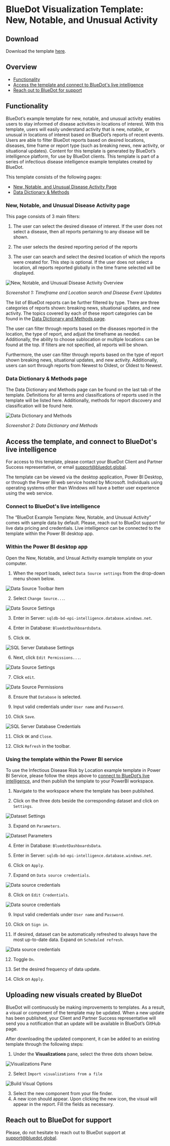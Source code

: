 # BlueDot Visualization Template: New, Notable, and Unusual Activity

## Download

Download the template [here](https://github.com/BlueDot-global/bluedot-support/raw/main/Example%20Templates/Power%20BI/New%2C%20Notable%2C%20and%20Unusual%20Activity/new-notable-unusual-activity.pbix).

## Overview

- [Functionality](#functionality)
- [Access the template and connect to BlueDot's live intelligence](#access-the-template-and-connect-to-bluedots-live-intelligence)
- [Reach out to BlueDot for support](#reach-out-to-bluedot-for-support)

## Functionality

BlueDot’s example template for new, notable, and unusual activity enables users to stay informed of disease activities in locations of interest. With this template, users will easily understand activity that is new, notable, or unusual in locations of interest based on BlueDot’s reports of recent events. Users are able to filter BlueDot reports based on desired locations, diseases, time frame or report type (such as breaking news, new activity, or situational updates). Content for this template is generated by BlueDot’s intelligence platform, for use by BlueDot clients. This template is part of a series of infectious disease intelligence example templates created by BlueDot.   

This template consists of the following pages:
- [New, Notable, and Unusual Disease Activity Page](#new-notable-and-unusual-disease-activity-page)
- [Data Dictionary & Methods](#data-dictionary--methods-page)
 
### New, Notable, and Unusual Disease Activity page

This page consists of 3 main filters: 

1. The user can select the desired disease of interest. If the user does not select a disease, then all reports pertaining to any disease will be shown.  

2. The user selects the desired reporting period of the reports 

3. The user can search and select the desired location of which the reports were created for. This step is optional. If the user does not select a location, all reports reported globally in the time frame selected will be displayed.

![New, Notable, and Unusual Disease Activity Overview](https://github.com/BlueDot-global/bluedot-support/blob/main/Example%20Templates/Power%20BI/New%2C%20Notable%2C%20and%20Unusual%20Activity/Screenshots/new-notable-unusual-8.png)


_Screenshot 1: Timeframe and Location search and Disease Event Updates_ 


The list of BlueDot reports can be further filtered by type. There are three categories of reports shown: breaking news, situational updates, and new activity. The topics covered by each of these report categories can be found in the [Data Dictionary and Methods page](#data-dictionary--methods-page).

The user can filter through reports based on the diseases reported in the location, the type of report, and adjust the timeframe as needed. Additionally, the ability to choose sublocation or multiple locations can be found at the top. If filters are not specified, all reports will be shown.  

Furthermore, the user can filter through reports based on the type of report shown breaking news, situational updates, and new activity. Additionally, users can sort through reports from Newest to Oldest, or Oldest to Newest.  

 ### Data Dictionary & Methods page

The Data Dictionary and Methods page can be found on the last tab of the template. Definitions for all terms and classifications of reports used in the template will be listed here. Additionally, methods for report discovery and classification will be found here. 

![Data Dictionary and Methods](https://github.com/BlueDot-global/bluedot-support/blob/main/Example%20Templates/Power%20BI/New%2C%20Notable%2C%20and%20Unusual%20Activity/Screenshots/new-notable-unusual-9.png)

_Screenshot 2: Data Dictionary and Methods_

## Access the template, and connect to BlueDot's live intelligence

For access to this template, please contact your BlueDot Client and Partner Success representative, or email support@bluedot.global.

The template can be viewed via the desktop application, Power BI Desktop, or through the Power BI web service hosted by Microsoft. Individuals using operating systems other than Windows will have a better user experience using the web service. 


### Connect to BlueDot's live intelligence

The “BlueDot Example Template: New, Notable, and Unusual Activity” comes with sample data by default. Please, reach out to BlueDot support for live data pricing and credentials.  Live intelligence can be connected to the template within the Power BI desktop app.

### Within the Power BI desktop app

Open the New, Notable, and Unsual Activity example template on your computer. 

1. When the report loads, select `Data Source settings` from the drop-down menu shown below. 

![Data Source Toolbar Item](https://github.com/BlueDot-global/bluedot-support/blob/main/Example%20Templates/Power%20BI/New%2C%20Notable%2C%20and%20Unusual%20Activity/Screenshots/new-notable-unusual-1.png)


2. Select `Change Source...`.

![Data Source Settings](https://github.com/BlueDot-global/bluedot-support/blob/main/Example%20Templates/Power%20BI/New%2C%20Notable%2C%20and%20Unusual%20Activity/Screenshots/new-notable-unusual-2.jpg)

3. Enter in Server: `sqldb-bd-epi-intelligence.database.windows.net`.

4. Enter in Database: `BluedotDashboardsData`.

5. Click `OK`.

![SQL Server Database Settings](https://github.com/BlueDot-global/bluedot-support/blob/main/Example%20Templates/Power%20BI/New%2C%20Notable%2C%20and%20Unusual%20Activity/Screenshots/new-notable-unusual-3.jpg)

6. Next, click `Edit Permissions...`.

![Data Source Settings](https://github.com/BlueDot-global/bluedot-support/blob/main/Example%20Templates/Power%20BI/New%2C%20Notable%2C%20and%20Unusual%20Activity/Screenshots/new-notable-unusual-4.jpg)

7. Click `edit`.

![Data Source Permissions](https://github.com/BlueDot-global/bluedot-support/blob/main/Example%20Templates/Power%20BI/New%2C%20Notable%2C%20and%20Unusual%20Activity/Screenshots/new-notable-unusual-5.jpg)

8. Ensure that `Database` is selected.

9. Input valid credentials under `User name` and `Password`.

10. Click `Save`.

![SQL Server Database Credentials](https://github.com/BlueDot-global/bluedot-support/blob/main/Example%20Templates/Power%20BI/New%2C%20Notable%2C%20and%20Unusual%20Activity/Screenshots/new-notable-unusual-6.jpg)

11. Click `OK` and `Close`.

12. Click `Refresh` in the toolbar.
### Using the template within the Power BI service

To use the Infectious Disease Risk by Location example template in Power BI Service, please follow the steps above to [connect to BlueDot’s live intelligence](#within-the-power-bi-desktop-app), and then publish the template to your PowerBI workspace.

1. Navigate to the workspace where the template has been published.

2. Click on the three dots beside the corresponding dataset and click on `Settings`.

![Dataset Settings](https://github.com/BlueDot-global/bluedot-support/blob/main/Example%20Templates/Power%20BI/New%2C%20Notable%2C%20and%20Unusual%20Activity/Screenshots/new-notable-unusual-12.png)

3. Expand on `Parameters`.

![Dataset Parameters](https://github.com/BlueDot-global/bluedot-support/blob/main/Example%20Templates/Power%20BI/New%2C%20Notable%2C%20and%20Unusual%20Activity/Screenshots/new-notable-unusual-13.png)

4. Enter in Database: `BluedotDashboardsData`.

5. Enter in Server: `sqldb-bd-epi-intelligence.database.windows.net`.

6. Click on `Apply`.

7. Expand on `Data source credentials`.

![Data source credentials](https://github.com/BlueDot-global/bluedot-support/blob/main/Example%20Templates/Power%20BI/New%2C%20Notable%2C%20and%20Unusual%20Activity/Screenshots/new-notable-unusual-14.png)

8. Click on `Edit Credentials`.

![Data source credentials](https://github.com/BlueDot-global/bluedot-support/blob/main/Example%20Templates/Power%20BI/New%2C%20Notable%2C%20and%20Unusual%20Activity/Screenshots/new-notable-unusual-15.png)

9. Input valid credentials under `User name` and `Password`.

10. Click on `Sign in`.

11. If desired, dataset can be automatically refreshed to always have the most up-to-date data. Expand on `Scheduled refresh`.

![Data source credentials](https://github.com/BlueDot-global/bluedot-support/blob/main/Example%20Templates/Power%20BI/New%2C%20Notable%2C%20and%20Unusual%20Activity/Screenshots/new-notable-unusual-16.png)

12. Toggle `On`.

13. Set the desired frequency of data update.

14. Click on `Apply`.


## Uploading new visuals created by BlueDot

BlueDot will continuously be making improvements to templates. As a result, a visual or component of the template may be updated. When a new update has been published, your Client and Partner Success representative will send you a notification that an update will be available in BlueDot’s GitHub page.

After downloading the updated component, it can be added to an existing template through the following steps:

1. Under the **Visualizations** pane, select the three dots shown below.

![Visualizations Pane](https://github.com/BlueDot-global/bluedot-support/blob/main/Example%20Templates/Power%20BI/New%2C%20Notable%2C%20and%20Unusual%20Activity/Screenshots/new-notable-unusual-10.png)

2. Select `Import visualizations from a file`

![Build Visual Options](https://github.com/BlueDot-global/bluedot-support/blob/main/Example%20Templates/Power%20BI/New%2C%20Notable%2C%20and%20Unusual%20Activity/Screenshots/new-notable-unusual-11.png)

3. Select the new component from your file finder.
4. A new icon should appear. Upon clicking the new icon, the visual will appear in the report. Fill the fields as necessary. 

## Reach out to BlueDot for support 

Please, do not hesitate to reach out to BlueDot support at support@bluedot.global. 